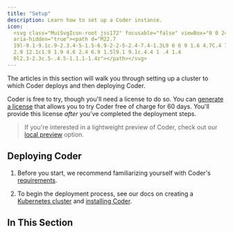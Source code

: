 ```yaml
---
title: "Setup"
description: Learn how to set up a Coder instance.
icon:
  <svg class="MuiSvgIcon-root jss172" focusable="false" viewBox="0 0 24 24"
  aria-hidden="true"><path d="M22.7
  19l-9.1-9.1c.9-2.3.4-5-1.5-6.9-2-2-5-2.4-7.4-1.3L9 6 6 9 1.6 4.7C.4 7.1.9 10.1
  2.9 12.1c1.9 1.9 4.6 2.4 6.9 1.5l9.1 9.1c.4.4 1 .4 1.4
  0l2.3-2.3c.5-.4.5-1.1.1-1.4z"></path></svg>
---
```


The articles in this section will walk you through setting up a cluster to which
Coder deploys and then deploying Coder.

Coder is free to try, though you'll need a license to do so. You can
[generate a license](https://coder.com/trial) that allows you to try Coder free
of charge for 60 days. You'll provide this license _after_ you've completed the
deployment steps.

> If you're interested in a lightweight preview of Coder, check out our
> [local preview](kubernetes/local-preview) option.

## Deploying Coder

1. Before you start, we recommend familiarizing yourself with Coder's
   [requirements](#requirements).

1. To begin the deployment process, see our docs on creating a
   [Kubernetes cluster](kubernetes/index.md) and
   [installing Coder](installation.md).

## In This Section

<children></children>
